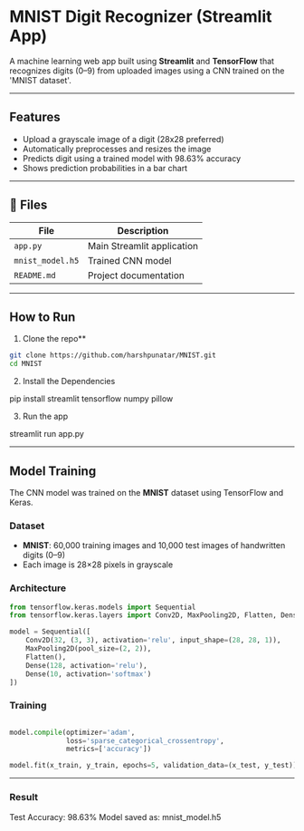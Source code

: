 # MNIST Digit Recognizer (Streamlit App)

A machine learning web app built using **Streamlit** and **TensorFlow** that recognizes digits (0–9) from uploaded images using a CNN trained on the 'MNIST dataset'.

---

## Features

- Upload a grayscale image of a digit (28x28 preferred)
- Automatically preprocesses and resizes the image
- Predicts digit using a trained model with 98.63% accuracy
- Shows prediction probabilities in a bar chart

---

## 📁 Files

| File | Description |
|------|-------------|
| `app.py` | Main Streamlit application |
| `mnist_model.h5` | Trained CNN model |
| `README.md` | Project documentation |

---

## How to Run

1. Clone the repo**
```bash
git clone https://github.com/harshpunatar/MNIST.git
cd MNIST
```

2. Install the Dependencies

pip install streamlit tensorflow numpy pillow

3. Run the app

streamlit run app.py

---

## Model Training

The CNN model was trained on the **MNIST** dataset using TensorFlow and Keras.

### Dataset
- **MNIST**: 60,000 training images and 10,000 test images of handwritten digits (0–9)
- Each image is 28×28 pixels in grayscale

### Architecture
```python
from tensorflow.keras.models import Sequential
from tensorflow.keras.layers import Conv2D, MaxPooling2D, Flatten, Dense

model = Sequential([
    Conv2D(32, (3, 3), activation='relu', input_shape=(28, 28, 1)),
    MaxPooling2D(pool_size=(2, 2)),
    Flatten(),
    Dense(128, activation='relu'),
    Dense(10, activation='softmax')
])
```

### Training
```python

model.compile(optimizer='adam',
              loss='sparse_categorical_crossentropy',
              metrics=['accuracy'])

model.fit(x_train, y_train, epochs=5, validation_data=(x_test, y_test))
```

---


### Result

Test Accuracy: 98.63%
Model saved as: mnist_model.h5

